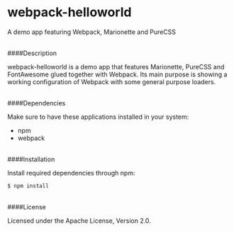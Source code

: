webpack-helloworld
===================

A demo app featuring Webpack, Marionette and PureCSS


<br/>
####Description

webpack-helloworld is a demo app that features Marionette, PureCSS and FontAwesome glued together with Webpack. Its main purpose is showing a working configuration of Webpack with some general purpose loaders.

<br/>
####Dependencies

Make sure to have these applications installed in your system:

 * npm
 * webpack

<br/>
####Installation

Install required dependencies through npm:

```bash
$ npm install
```

<br/>
####License

Licensed under the Apache License, Version 2.0.